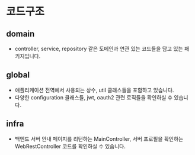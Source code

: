 # 코드구조

## domain
* controller, service, repository 같은 도메인과 연관 있는 코드들을 담고 있는 패키지입니다.

## global
* 애플리케이션 전역에서 사용되는 상수, util 클래스들을 포함하고 있습니다.
* 다양한 configuration 클래스들, jwt, oauth2 관련 로직들을 확인하실 수 있습니다.

## infra
* 백엔드 서버 안내 페이지를 리턴하는 MainController, 서버 프로필을 확인하는 WebRestController 코드를 확인하실 수 있습니다.